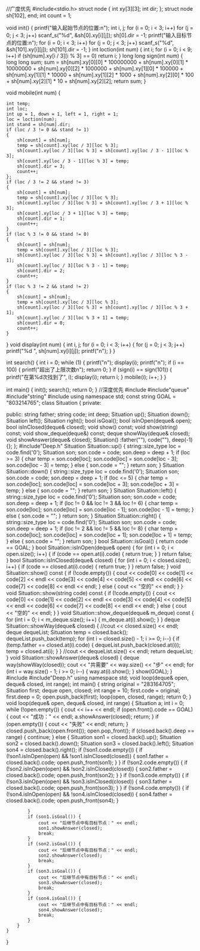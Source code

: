 //广度优先
#include<stdio.h>
struct node
{
    int xy[3][3];
    int dir;
};
struct node sh[102], end;
int count = 1;

void init()
{
    printf("输入起始节点的位置:n");
    int i, j;
    for (i = 0; i < 3; i++)
        for (j = 0; j < 3; j++)
            scanf_s("%d", &sh[0].xy[i][j]);
    sh[0].dir = -1;
    printf("输入目标节点的位置:n");
    for (i = 0; i < 3; i++)
        for (j = 0; j < 3; j++)
            scanf_s("%d", &sh[101].xy[i][j]);
    sh[101].dir = -1;
}
int loction(int num)
{
    int i;
    for (i = 0; i < 9; i++)
        if (sh[num].xy[i / 3][i % 3] == 0) return i;
}
long long sign(int num)
{
    long long  sum;
    sum = sh[num].xy[0][0] * 100000000 + sh[num].xy[0][1] * 10000000 + sh[num].xy[0][2] * 1000000 + sh[num].xy[1][0] * 100000 + sh[num].xy[1][1] * 10000 + sh[num].xy[1][2] * 1000 + sh[num].xy[2][0] * 100 + sh[num].xy[2][1] * 10 + sh[num].xy[2][2];
    return sum;
}

void mobile(int num)
{

    int temp;
    int loc;
    int up = 1, down = 1, left = 1, right = 1;
    loc = loction(num);
    int stand = sh[num].dir;
    if (loc / 3 != 0 && stand != 1)
    {
        sh[count] = sh[num];
        temp = sh[count].xy[loc / 3][loc % 3];
        sh[count].xy[loc / 3][loc % 3] = sh[count].xy[loc / 3 - 1][loc % 3];
        sh[count].xy[loc / 3 - 1][loc % 3] = temp;
        sh[count].dir = 3;
        count++;
    };
    if (loc / 3 != 2 && stand != 3)
    {
        sh[count] = sh[num];
        temp = sh[count].xy[loc / 3][loc % 3];
        sh[count].xy[loc / 3][loc % 3] = sh[count].xy[loc / 3 + 1][loc % 3];
        sh[count].xy[loc / 3 + 1][loc % 3] = temp;
        sh[count].dir = 1;
        count++;
    }
    if (loc % 3 != 0 && stand != 0)
    {
        sh[count] = sh[num];
        temp = sh[count].xy[loc / 3][loc % 3];
        sh[count].xy[loc / 3][loc % 3] = sh[count].xy[loc / 3][loc % 3 - 1];
        sh[count].xy[loc / 3][loc % 3 - 1] = temp;
        sh[count].dir = 2;
        count++;
    }
    if (loc % 3 != 2 && stand != 2)
    {
        sh[count] = sh[num];
        temp = sh[count].xy[loc / 3][loc % 3];
        sh[count].xy[loc / 3][loc % 3] = sh[count].xy[loc / 3][loc % 3 + 1];
        sh[count].xy[loc / 3][loc % 3 + 1] = temp;
        sh[count].dir = 0;
        count++;
    }

}
void display(int num)
{
    int i, j;
    for (i = 0; i < 3; i++)
    {
        for (j = 0; j < 3; j++)
            printf("%d ", sh[num].xy[i][j]);
        printf("n");
    }
}

int search()
{
    int i = 0;
    while (1)
    {
        printf("n");
        display(i);
        printf("n");
        if (i == 100)
        {
            printf("超出了上限次数n");
            return 0;
        }
        if (sign(i) == sign(101))
        {
            printf("在第%d次找到了", i);
            display(i);
            return i;
        }
        mobile(i);
        i++;
    }
}

int main()
{
    init();
    search();
    return 0;
}
//深度优先
#include<iostream>
#include"queue"
#include"string"
#include<list>
using namespace std;
const string GOAL = "803214765";
class Situation {
private:

public:
    string father;
    string code;
    int deep;
    Situation up();
    Situation down();
    Situation left();
    Situation right();
    bool isGoal();
    bool isInOpen(deque<Situation>& open);
    bool isInClosed(deque<Situation>& closed);
    void show() const;
    void show(string) const;
    void show_deque(deque<Situation>&) const;
    deque<Situation> showWay(deque<Situation>& closed);
    void showAnswer(deque<Situation>& closed);
    Situation() :father(""), code(""), deep(-1) {};
};
#include"Deep.h"
Situation Situation::up() {
    string::size_type loc = code.find('0');
    Situation son;
    son.code = code;
    son.deep = deep + 1;
    if (loc >= 3) {
        char temp = son.code[loc];
        son.code[loc] = son.code[loc - 3];
        son.code[loc - 3] = temp;
    }
    else {
        son.code = "";
    }
    return son;
}
Situation Situation::down() {
    string::size_type loc = code.find('0');
    Situation son;
    son.code = code;
    son.deep = deep + 1;
    if (loc <= 5) {
        char temp = son.code[loc];
        son.code[loc] = son.code[loc + 3];
        son.code[loc + 3] = temp;
    }
    else {
        son.code = "";
    }
    return son;
}
Situation Situation::left() {
    string::size_type loc = code.find('0');
    Situation son;
    son.code = code;
    son.deep = deep + 1;
    if (loc != 0 && loc != 3 && loc != 6) {
        char temp = son.code[loc];
        son.code[loc] = son.code[loc - 1];
        son.code[loc - 1] = temp;
    }
    else {
        son.code = "";
    }
    return son;
}
Situation Situation::right() {
    string::size_type loc = code.find('0');
    Situation son;
    son.code = code;
    son.deep = deep + 1;
    if (loc != 2 && loc != 5 && loc != 8) {
        char temp = son.code[loc];
        son.code[loc] = son.code[loc + 1];
        son.code[loc + 1] = temp;
    }
    else {
        son.code = "";
    }
    return son;
}
bool Situation::isGoal() {
    return code == GOAL;
}
bool Situation::isInOpen(deque<Situation>& open) {
    for (int i = 0; i < open.size(); i++) {
        if (code == open.at(i).code) {
            return true;
        }
    }
    return false;
}
bool Situation::isInClosed(deque<Situation>& closed) {
    for (int i = 0; i < closed.size(); i++) {
        if (code == closed.at(i).code) {
            return true;
        }
    }
    return false;
}
void Situation::show() const {
    if (!code.empty()) {
        cout << code[0] << code[1] << code[2] << endl
            << code[3] << code[4] << code[5] << endl
            << code[6] << code[7] << code[8] << endl << endl;
    }
    else {
        cout << "空的" << endl;
    }
}
void Situation::show(string code) const {
    if (!code.empty()) {
        cout << code[0] << code[1] << code[2] << endl
            << code[3] << code[4] << code[5] << endl
            << code[6] << code[7] << code[8] << endl << endl;
    }
    else {
        cout << "空的" << endl;
    }
}
void Situation::show_deque(deque<Situation>& m_deque) const {
    for (int i = 0; i < m_deque.size(); i++) {
        m_deque.at(i).show();
    }
}
deque<Situation> Situation::showWay(deque<Situation>& closed) {
    //cout << closed.size() << endl;
    deque<Situation> dequeList;
    Situation temp = closed.back();
    dequeList.push_back(temp);
    for (int i = closed.size() - 1; i >= 0; i--) {
        if (temp.father == closed.at(i).code) {
            dequeList.push_back(closed.at(i));
            temp = closed.at(i);
        }
    }
    //cout << dequeList.size() << endl;
    return dequeList;
}
void Situation::showAnswer(deque<Situation>& closed) {
    deque<Situation> way(showWay(closed));
    cout << "共需要" << way.size() << "步" << endl;
    for (int i = way.size() - 1; i >= 0; i--)
    {
        way.at(i).show();
    }
    show(GOAL);
}
#include<iostream>
#include"Deep.h"
using namespace std;
void loop(deque<Situation>& open, deque<Situation>& closed, int range);
int main() {
    string original = "283164705";
    Situation first;
    deque<Situation> open, closed;
    int range = 10;
    first.code = original;
    first.deep = 0;
    open.push_back(first);
    loop(open, closed, range);
    return 0;
}
void loop(deque<Situation>& open, deque<Situation>& closed, int range) {
    Situation a;
    int i = 0;
    while (!open.empty()) {
        cout << i++ << endl;
        if (open.front().code == GOAL) {
            cout << "成功：" << endl;
            a.showAnswer(closed);
            return;
        }
        if (open.empty()) {
            cout << "失败" << endl;
            return;
        }
        closed.push_back(open.front());
        open.pop_front();
        if (closed.back().deep == range) {
            continue;
        }
        else {
            Situation son1 = closed.back().up();
            Situation son2 = closed.back().down();
            Situation son3 = closed.back().left();
            Situation son4 = closed.back().right();
            if (!son1.code.empty()) {
                if (!son1.isInOpen(open) && !son1.isInClosed(closed)) {
                    son1.father = closed.back().code;
                    open.push_front(son1);
                }
            }
            if (!son2.code.empty()) {
                if (!son2.isInOpen(open) && !son2.isInClosed(closed)) {
                    son2.father = closed.back().code;
                    open.push_front(son2);
                }
            }
            if (!son3.code.empty()) {
                if (!son3.isInOpen(open) && !son3.isInClosed(closed)) {
                    son3.father = closed.back().code;
                    open.push_front(son3);
                }
            }
            if (!son4.code.empty()) {
                if (!son4.isInOpen(open) && !son4.isInClosed(closed)) {
                    son4.father = closed.back().code;
                    open.push_front(son4);
                }

            }
            if (son1.isGoal()) {
                cout << "后继节点中有目标节点：" << endl;
                son1.showAnswer(closed);
                break;
            }
            if (son2.isGoal()) {
                cout << "后继节点中有目标节点：" << endl;
                son2.showAnswer(closed);
                break;
            }
            if (son3.isGoal()) {
                cout << "后继节点中有目标节点：" << endl;
                son3.showAnswer(closed);
                break;
            }
            if (son4.isGoal()) {
                cout << "后继节点中有目标节点：" << endl;
                son4.showAnswer(closed);
                break;
            }
        }
    }
}
